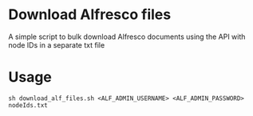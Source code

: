 # Download Alfresco files
A simple script to bulk download Alfresco documents using the API with node IDs in a separate txt file


# Usage

`sh download_alf_files.sh <ALF_ADMIN_USERNAME> <ALF_ADMIN_PASSWORD> nodeIds.txt`
